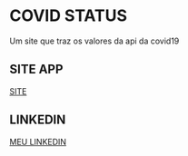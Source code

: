 # COVID STATUS
Um site que traz os valores da api da covid19

## SITE APP
[SITE](https://bcovid19.netlify.app/)

## LINKEDIN
[MEU LINKEDIN](https://linkedin.com/in/pedrobruneli/)